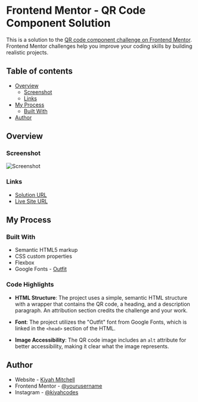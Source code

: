 # Frontend Mentor - QR Code Component Solution

This is a solution to the [QR code component challenge on Frontend Mentor](https://www.frontendmentor.io/challenges/qr-code-component-iux_sIO_H). Frontend Mentor challenges help you improve your coding skills by building realistic projects.

## Table of contents

- [Overview](#overview)
  - [Screenshot](#screenshot)
  - [Links](#links)
- [My Process](#my-process)
  - [Built With](#built-with)
- [Author](#author)

## Overview

### Screenshot

![Screenshot](./screenshot.jpg)

### Links

- [Solution URL](https://your-solution-url.com)
- [Live Site URL](https://your-live-site-url.com)

## My Process

### Built With

- Semantic HTML5 markup
- CSS custom properties
- Flexbox
- Google Fonts - [Outfit](https://fonts.google.com/specimen/Outfit)

### Code Highlights

- **HTML Structure**: The project uses a simple, semantic HTML structure with a wrapper that contains the QR code, a heading, and a description paragraph. An attribution section credits the challenge and your work.

- **Font**: The project utilizes the "Outfit" font from Google Fonts, which is linked in the `<head>` section of the HTML.

- **Image Accessibility**: The QR code image includes an `alt` attribute for better accessibility, making it clear what the image represents.

## Author

- Website - [Kiyah Mitchell](https://www.kiyahmitchell.github.io)
- Frontend Mentor - [@yourusername](https://www.frontendmentor.io/profile/yourusername)
- Instagram - [@kiyahcodes](https://www.instagram.com/kiyahcodes)
